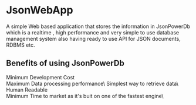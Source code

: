 # JsonWebApp
A simple Web based application that stores the information in JsonPowerDb which is a realtime , high performance and very simple to use database management system also having ready to use API for JSON documents, RDBMS etc. 
## Benefits of using JsonPowerDb
  Minimum Development Cost\
  Maximum Data processing performance\ 
  Simplest way to retrieve data\ 
  Human Readable\
  Minimum Time to market as it's buit on one of the fastest engine\
